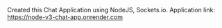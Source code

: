 <html>

Created this Chat Application using NodeJS, Sockets.io.
Application link: https://node-v3-chat-app.onrender.com
